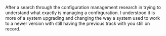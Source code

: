 After a search through the configuration management research in trying to understand what exactly is managing a confirguration. I understood it is more of a system upgrading and changing the way a system used to work to a newer version with still having the previous track with you still on record.
